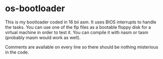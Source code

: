# os-bootloader
This is my bootloader coded in 16 bii asm. It uses BIOS interrupts to handle the tasks.
You can use one of the flp files as a bootable floppy disk for a virtual machine in order to test it.
You can compile it with nasm or tasm (probably masm would work as well).

Comments are available on every line so there should be nothing misterious in the code.
